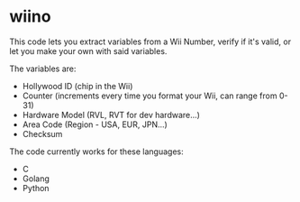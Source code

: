 # wiino

This code lets you extract variables from a Wii Number, verify if it's valid, or let you make your own with said variables.

The variables are:

- Hollywood ID (chip in the Wii)
- Counter (increments every time you format your Wii, can range from 0-31)
- Hardware Model (RVL, RVT for dev hardware...)
- Area Code (Region - USA, EUR, JPN...)
- Checksum

The code currently works for these languages:

- C
- Golang
- Python

